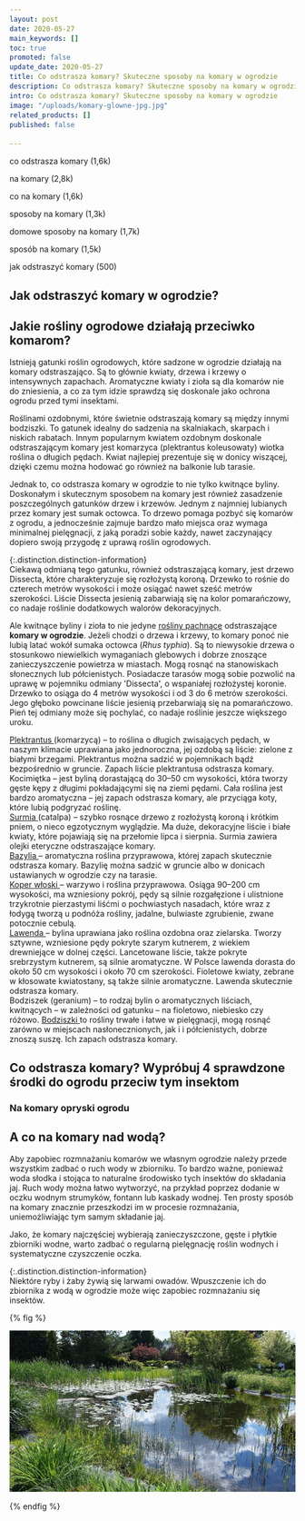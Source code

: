 ```yaml
---
layout: post
date: 2020-05-27
main_keywords: []
toc: true
promoted: false
update_date: 2020-05-27
title: Co odstrasza komary? Skuteczne sposoby na komary w ogrodzie
description: Co odstrasza komary? Skuteczne sposoby na komary w ogrodzie
intro: Co odstrasza komary? Skuteczne sposoby na komary w ogrodzie
image: "/uploads/komary-glowne-jpg.jpg"
related_products: []
published: false

---
```

co odstrasza komary (1,6k)

na komary (2,8k)

co na komary (1,6k)

sposoby na komary (1,3k)

domowe sposoby na komary (1,7k)

sposób na komary (1,5k)

jak odstraszyć komary (500)

## Jak odstraszyć komary w ogrodzie?

## Jakie rośliny ogrodowe działają przeciwko komarom?

Istnieją gatunki roślin ogrodowych, które sadzone w ogrodzie działają na komary odstraszająco. Są to głównie kwiaty, drzewa i krzewy o intensywnych zapachach. Aromatyczne kwiaty i zioła są dla komarów nie do zniesienia, a co za tym idzie sprawdzą się doskonale jako ochrona ogrodu przed tymi insektami.

Roślinami ozdobnymi, które świetnie odstraszają komary są między innymi bodziszki. To gatunek idealny do sadzenia na skalniakach, skarpach i niskich rabatach. Innym popularnym kwiatem ozdobnym doskonale odstraszającym komary jest komarzyca (plektrantus koleusowaty) wiotka roślina o długich pędach. Kwiat najlepiej prezentuje się w donicy wiszącej, dzięki czemu można hodować go również na balkonie lub tarasie.

Jednak to, co odstrasza komary w ogrodzie to nie tylko kwitnące byliny. Doskonałym i skutecznym sposobem na komary jest również zasadzenie poszczególnych gatunków drzew i krzewów. Jednym z najmniej lubianych przez komary jest sumak octowca. To drzewo pomaga pozbyć się komarów z ogrodu, a jednocześnie zajmuje bardzo mało miejsca oraz wymaga minimalnej pielęgnacji, z jaką poradzi sobie każdy, nawet zaczynający dopiero swoją przygodę z uprawą roślin ogrodowych.

{:.distinction.distinction-information}  
Ciekawą odmianą tego gatunku, również odstraszającą komary, jest drzewo Dissecta, które charakteryzuje się rozłożystą koroną. Drzewko to rośnie do czterech metrów wysokości i może osiągać nawet sześć metrów szerokości. Liście Dissecta jesienią zabarwiają się na kolor pomarańczowy, co nadaje roślinie dodatkowych walorów dekoracyjnych.

Ale kwitnące byliny i zioła to nie jedyne [rośliny pachnące](https://poradnikogrodniczy.pl/projektujemyogrod5.php) odstraszające **komary w ogrodzie**. Jeżeli chodzi o drzewa i krzewy, to komary ponoć nie lubią latać wokół sumaka octowca (_Rhus typhia_). Są to niewysokie drzewa o stosunkowo niewielkich wymaganiach glebowych i dobrze znoszące zanieczyszczenie powietrza w miastach. Mogą rosnąć na stanowiskach słonecznych lub półcienistych. Posiadacze tarasów mogą sobie pozwolić na uprawę w pojemniku odmiany 'Dissecta', o wspaniałej rozłożystej koronie. Drzewko to osiąga do 4 metrów wysokości i od 3 do 6 metrów szerokości. Jego głęboko powcinane liście jesienią przebarwiają się na pomarańczowo. Pień tej odmiany może się pochylać, co nadaje roślinie jeszcze większego uroku.

[Plektrantus ](http://rosliny.wymarzonyogrod.pl/baza-roslin/balkonowe-i-tarasowe/plektrantus,8_180/)(komarzycą) – to roślina o długich zwisających pędach, w naszym klimacie uprawiana jako jednoroczna, jej ozdobą są liście: zielone z białymi brzegami. Plektrantus można sadzić w pojemnikach bądź bezpośrednio w gruncie. Zapach liście plektrantusa odstrasza komary.  
Kocimiętka – jest byliną dorastającą do 30–50 cm wysokości, która tworzy gęste kępy z długimi pokładającymi się na ziemi pędami. Cała roślina jest bardzo aromatyczna – jej zapach odstrasza komary, ale przyciąga koty, które lubią podgryzać roślinę.  
[Surmia ](http://rosliny.wymarzonyogrod.pl/baza-roslin/drzewa-lisciaste/surmia-bignoniowa,7_347/)(catalpa) – szybko rosnące drzewo z rozłożystą koroną i krótkim pniem, o nieco egzotycznym wyglądzie. Ma duże, dekoracyjne liście i białe kwiaty, które pojawiają się na przełomie lipca i sierpnia. Surmia zawiera olejki eteryczne odstraszające komary.  
[Bazylia ](http://rosliny.wymarzonyogrod.pl/baza-roslin/ziola/bazylia-pospolita-bazylia-wlasciwa,15_701/)– aromatyczna roślina przyprawowa, której zapach skutecznie odstrasza komary. Bazylię można sadzić w gruncie albo w donicach ustawianych w ogrodzie czy na tarasie.  
[Koper włoski ](http://rosliny.wymarzonyogrod.pl/baza-roslin/warzywa/fenkul-wloski-koper-wloski-koper-slodki,17_707/)– warzywo i roślina przyprawowa. Osiąga 90–200 cm wysokości, ma wzniesiony pokrój, pędy są silnie rozgałęzione i ulistnione trzykrotnie pierzastymi liśćmi o pochwiastych nasadach, które wraz z łodygą tworzą u podnóża rośliny, jadalne, bulwiaste zgrubienie, zwane potocznie cebulą.  
[Lawenda ](http://rosliny.wymarzonyogrod.pl/baza-roslin/byliny/lawenda-waskolistna-lawenda-lekarska,5_336/)– bylina uprawiana jako roślina ozdobna oraz zielarska. Tworzy sztywne, wzniesione pędy pokryte szarym kutnerem, z wiekiem drewniejące w dolnej części. Lancetowane liście, także pokryte srebrzystym kutnerem, są silnie aromatyczne. W Polsce lawenda dorasta do około 50 cm wysokości i około 70 cm szerokości. Fioletowe kwiaty, zebrane w kłosowate kwiatostany, są także silnie aromatyczne. Lawenda skutecznie odstrasza komary.  
Bodziszek (geranium) – to rodzaj bylin o aromatycznych liściach, kwitnących – w zależności od gatunku – na fioletowo, niebiesko czy różowo. [Bodziszki ](http://rosliny.wymarzonyogrod.pl/szukaj/?query=bodziszek)to rośliny trwałe i łatwe w pielęgnacji, mogą rosnąć zarówno w miejscach nasłonecznionych, jak i i półcienistych, dobrze znoszą suszę. Ich zapach odstrasza komary.

## Co odstrasza komary? Wypróbuj 4 sprawdzone środki do ogrodu przeciw tym insektom

### Na komary opryski ogrodu

## A co na komary nad wodą?

Aby zapobiec rozmnażaniu komarów we własnym ogrodzie należy przede wszystkim zadbać o ruch wody w zbiorniku. To bardzo ważne, ponieważ woda słodka i stojąca to naturalne środowisko tych insektów do składania jaj. Ruch wody można łatwo wytworzyć, na przykład poprzez dodanie w oczku wodnym strumyków, fontann lub kaskady wodnej. Ten prosty sposób na komary znacznie przeszkodzi im w procesie rozmnażania, uniemożliwiając tym samym składanie jaj.

Jako, że komary najczęściej wybierają zanieczyszczone, gęste i płytkie zbiorniki wodne, warto zadbać o regularną pielęgnację roślin wodnych i systematyczne czyszczenie oczka.

{:.distinction.distinction-information}  
Niektóre ryby i żaby żywią się larwami owadów. Wpuszczenie ich do zbiornika z wodą w ogrodzie może więc zapobiec rozmnażaniu się insektów.

{% fig %}

![](/uploads/a-co-na-komary-nad-woda.jpg)

{% endfig %}